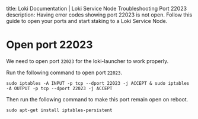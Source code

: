 title: Loki Documentation | Loki Service Node Troubleshooting Port 22023
description: Having error codes showing port 22023 is not open. Follow this guide to open your ports and start staking to a Loki Service Node.

# Open port 22023

We need to open port `22023` for the loki-launcher to work properly.

Run the following command to open port `22023`.
```
sudo iptables -A INPUT -p tcp --dport 22023 -j ACCEPT & sudo iptables -A OUTPUT -p tcp --dport 22023 -j ACCEPT
```
Then run the following command to make this port remain open on reboot.
```
sudo apt-get install iptables-persistent
```